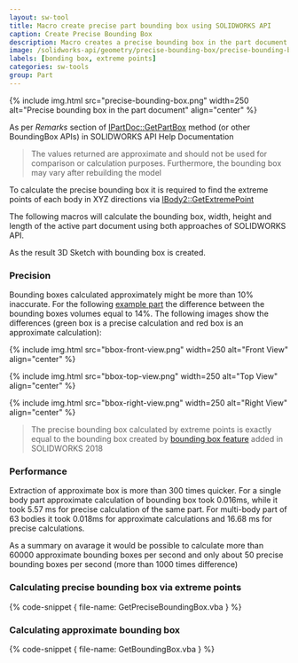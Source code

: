 ```yaml
---
layout: sw-tool
title: Macro create precise part bounding box using SOLIDWORKS API
caption: Create Precise Bounding Box
description: Macro creates a precise bounding box in the part document using SOLIDWORKS API
image: /solidworks-api/geometry/precise-bounding-box/precise-bounding-box.png
labels: [bonding box, extreme points]
categories: sw-tools
group: Part
---
```

{% include img.html src="precise-bounding-box.png" width=250 alt="Precise bounding box in the part document" align="center" %}

As per *Remarks* section of [IPartDoc::GetPartBox](http://help.solidworks.com/2016/english/api/sldworksapi/solidworks.interop.sldworks~solidworks.interop.sldworks.ipartdoc~getpartbox.html) method (or other BoundingBox APIs) in SOLIDWORKS API Help Documentation

> The values returned are approximate and should not be used for comparison or calculation purposes. Furthermore, the bounding box may vary after rebuilding the model

To calculate the precise bounding box it is required to find the extreme points of each body in XYZ directions via [IBody2::GetExtremePoint](http://help.solidworks.com/2016/english/api/sldworksapi/solidworks.interop.sldworks~solidworks.interop.sldworks.ibody2~getextremepoint.html)

The following macros will calculate the bounding box, width, height and length of the active part document using both approaches of SOLIDWORKS API.

As the result 3D Sketch with bounding box is created.

### Precision

Bounding boxes calculated approximately might be more than 10% inaccurate. For the following [example part](bbox-precision.SLDPRT) the difference between the bounding boxes volumes equal to 14%. The following images show the differences (green box is a precise calculation and red box is an approximate calculation):

{% include img.html src="bbox-front-view.png" width=250 alt="Front View" align="center" %}

{% include img.html src="bbox-top-view.png" width=250 alt="Top View" align="center" %}

{% include img.html src="bbox-right-view.png" width=250 alt="Right View" align="center" %}

> The precise bounding box calculated by extreme points is exactly equal to the bounding box created by [bounding box feature](http://help.solidworks.com/2018/English/WhatsNew/t_bounding_box_for_part_assem.htm) added in SOLIDWORKS 2018

### Performance

Extraction of approximate box is more than 300 times quicker. For a single body part approximate calculation of bounding box took 0.016ms, while it took 5.57 ms for precise calculation of the same part. For multi-body part of 63 bodies it took 0.018ms for approximate calculations and 16.68 ms for precise calculations.

As a summary on avarage it would be possible to calculate more than 60000 approximate bounding boxes per second and only about 50 precise bounding boxes per second (more than 1000 times difference)

### Calculating precise bounding box via extreme points

{% code-snippet { file-name: GetPreciseBoundingBox.vba } %}

### Calculating approximate bounding box

{% code-snippet { file-name: GetBoundingBox.vba } %}
